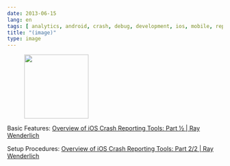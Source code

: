 ```yaml
---
date: 2013-06-15
lang: en
tags: [ analytics, android, crash, debug, development, ios, mobile, reporting ]
title: "(image)"
type: image
---
```


<figure>
<a
href="https://hugo.ferreira.cc/basic-features-overview-of-ios-crash-reporting/attachment/462/"
rel="attachment"><img
src="/wp-content/uploads/2013/06/tumblr_mog40eBVmP1qz82meo1_1280-150x150.png"
width="150" height="150" /></a></figure>

Basic Features: [Overview of iOS Crash Reporting Tools: Part ½  |  Ray
Wenderlich](http://www.raywenderlich.com/33669/overview-of-ios-crash-reporting-tools-part-1)

Setup Procedures: [Overview of iOS Crash Reporting Tools: Part 2/2  | 
Ray
Wenderlich](http://www.raywenderlich.com/34050/overview-of-ios-crash-reporting-tools-part-2)

